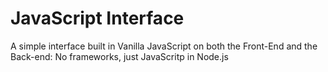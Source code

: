 # JavaScript Interface
A simple interface built in Vanilla JavaScript on both the Front-End and the Back-end: No frameworks, just JavaScritp in Node.js

